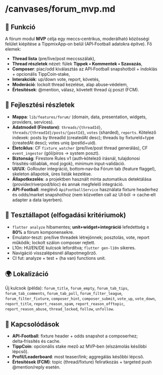 # /canvases/forum\_mvp.md

## 🎯 Funkció

A fórum modul **MVP** célja egy meccs‑centrikus, moderálható közösségi felület kiépítése a TippmixApp‑on belül (API‑Football adatokra építve). Fő elemek:

* **Thread lista** (pre/live/post meccsszálak),
* **Thread részletek** nézet: fülek **Tippek • Kommentek • Szavazás**,
* **Composer**: piac/odd kiválasztás az API‑Football snapshotból + indoklás + opcionális TippCoin‑stake,
* **Interakciók**: up/down vote, report, követés,
* **Moderáció**: lockolt thread kezelése, alap abuse‑védelem,
* **Értesítések**: @mention, válasz, követett thread új poszt (FCM).

## 🧠 Fejlesztési részletek

* **Mappa**: `lib/features/forum/` (domain, data, presentation, widgets, providers, services).
* **Adatmodell (Firestore)**: `threads/{threadId}`, `threads/{threadId}/posts/{postId}`, `votes` (sharded), `reports`. Kötelező indexek: posts by threadId (createdAt desc); threads by fixtureId+type (createdAt desc); votes uniq (postId+uid).
* **Életciklus**: CF `fixture_watcher` (pre/live/post thread generálás), CF `event_ingestor` (gól/piros → system poszt).
* **Biztonság**: Firestore Rules v1 (auth‑kötelező írásnál, tulajdonosi frissítés-időablak, mod jogok), minimum input‑validáció.
* **UI/UX**: GoRouter integráció, bottom‑nav‑ba Fórum tab (feature flaggel), skeleton állapotok, üres listák kezelése.
* **Állapotkezelés**: a projektben használt minta automatikus detektálása (provider/riverpod/bloc) és annak megfelelő integráció.
* **API‑Football**: meglévő `ApiFootballService` használata fixture headerhez és odds/market snapshothoz (nem közvetlen call az UI‑ból → cache‑elt adapter a data layerben).

## 🧪 Tesztállapot (elfogadási kritériumok)

* `flutter analyze` hibamentes; **unit+widget+integráció** lefedettség ≥ **80%** a fórum komponensekre.
* Emulator‑teszt: pre/live threadek létrejönnek; posztolás, vote, report működik; lockolt szálon composer rejtett.
* L10n: HU/EN/DE kulcsok lefordítva; `flutter gen-l10n` sikeres.
* Navigáció visszalépésnél állapotmegőrző.
* CI fut: analyze + test + (ha van) functions unit.

## 🌍 Lokalizáció

Új kulcsok (példa): `forum_title`, `forum_empty`, `forum_tab_tips`, `forum_tab_comments`, `forum_tab_poll`, `forum_filter_league`, `forum_filter_fixture`, `composer_hint`, `composer_submit`, `vote_up`, `vote_down`, `report_title`, `report_reason_spam`, `report_reason_offtopic`, `report_reason_abuse`, `thread_locked`, `follow`, `unfollow`.

## 📎 Kapcsolódások

* **API‑Football**: fixture header + odds snapshot a composerhez; delta‑frissítés és cache.
* **TippCoin**: opcionális stake mező az MVP‑ben (elszámolás későbbi lépcső).
* **Profil/Leaderboard**: most teaser/link; aggregálás későbbi lépcső.
* **Értesítések (FCM)**: topic (thread/fixture) feliratkozás + targeted push @mention/reply esetén.
